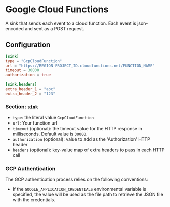 # Google Cloud Functions

A sink that sends each event to a cloud function. Each event is json-encoded and sent as a POST request.

## Configuration

```toml
[sink]
type = "GcpCloudFunction"
url = "https://REGION-PROJECT_ID.cloudfunctions.net/FUNCTION_NAME"
timeout = 30000
authorization = true

[sink.headers]
extra_header_1 = "abc"
extra_header_2 = "123"
```

### Section: `sink`

- `type`: the literal value `GcpCloudFunction`
- `url`: Your function url
- `timeout` (optional): the timeout value for the HTTP response in milliseconds. Default value is `30000`.
- `authorization` (optional): value to add as the 'Authorization' HTTP header
- `headers` (optional): key-value map of extra headers to pass in each HTTP call

### GCP Authentication

The GCP authentication process relies on the following conventions:

- If the `GOOGLE_APPLICATION_CREDENTIALS` environmental variable is specified, the value will be used as the file path to retrieve the JSON file with the credentials.
